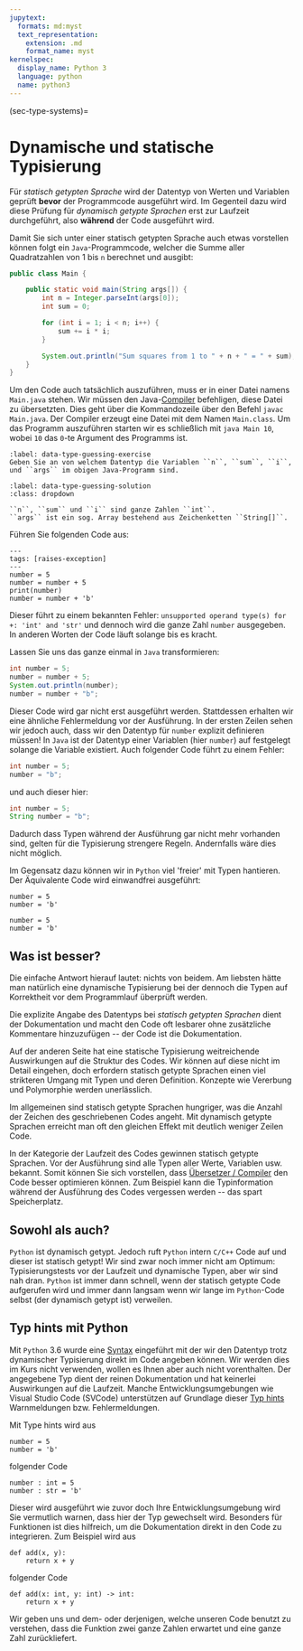 ```yaml
---
jupytext:
  formats: md:myst
  text_representation:
    extension: .md
    format_name: myst
kernelspec:
  display_name: Python 3
  language: python
  name: python3
---
```


(sec-type-systems)=
# Dynamische und statische Typisierung

Für *statisch getypten Sprache* wird der Datentyp von Werten und Variablen geprüft **bevor** der Programmcode ausgeführt wird.
Im Gegenteil dazu wird diese Prüfung für *dynamisch getypte Sprachen* erst zur Laufzeit durchgeführt, also **während** der Code ausgeführt wird.

Damit Sie sich unter einer statisch getypten Sprache auch etwas vorstellen können folgt ein ``Java``-Programmcode, welcher die Summe aller Quadratzahlen von 1 bis ``n`` berechnet und ausgibt:

```java
public class Main {

    public static void main(String args[]) {
        int n = Integer.parseInt(args[0]);
        int sum = 0;

        for (int i = 1; i < n; i++) {
            sum += i * i;
        }

        System.out.println("Sum squares from 1 to " + n + " = " + sum);
    }
}
```

Um den Code auch tatsächlich auszuführen, muss er in einer Datei namens ``Main.java`` stehen.
Wir müssen den Java-[Compiler](def-compiler) befehligen, diese Datei zu übersetzten.
Dies geht über die Kommandozeile über den Befehl ``javac Main.java``.
Der Compiler erzeugt eine Datei mit dem Namen ``Main.class``.
Um das Programm auszuführen starten wir es schließlich mit ``java Main 10``, wobei ``10`` das ``0``-te Argument des Programms ist.

```{exercise} Datentypen erraten
:label: data-type-guessing-exercise
Geben Sie an von welchem Datentyp die Variablen ``n``, ``sum``, ``i``, und ``args`` im obigen Java-Programm sind.
```

````{solution} data-type-guessing-exercise
:label: data-type-guessing-solution
:class: dropdown

``n``, ``sum`` und ``i`` sind ganze Zahlen ``int``.
``args`` ist ein sog. Array bestehend aus Zeichenketten ``String[]``.

````


Führen Sie folgenden Code aus:

```{code-cell} python3
---
tags: [raises-exception]
---
number = 5
number = number + 5
print(number)
number = number + 'b'
```

Dieser führt zu einem bekannten Fehler: ``unsupported operand type(s) for +: 'int' and 'str'`` und dennoch wird die ganze Zahl ``number`` ausgegeben.
In anderen Worten der Code läuft solange bis es kracht.

Lassen Sie uns das ganze einmal in ``Java`` transformieren:

```java
int number = 5;
number = number + 5;
System.out.println(number);
number = number + "b";
```

Dieser Code wird gar nicht erst ausgeführt werden.
Stattdessen erhalten wir eine ähnliche Fehlermeldung vor der Ausführung.
In der ersten Zeilen sehen wir jedoch auch, dass wir den Datentyp für ``number`` explizit definieren müssen!
In ``Java`` ist der Datentyp einer Variablen (hier ``number``) auf festgelegt solange die Variable existiert.
Auch folgender Code führt zu einem Fehler:

```java
int number = 5;
number = "b";
```

und auch dieser hier:

```java
int number = 5;
String number = "b";
```

Dadurch dass Typen während der Ausführung gar nicht mehr vorhanden sind, gelten für die Typisierung strengere Regeln.
Andernfalls wäre dies nicht möglich.

Im Gegensatz dazu können wir in ``Python`` viel 'freier' mit Typen hantieren.
Der Äquivalente Code wird einwandfrei ausgeführt:

```{code-cell} python3
number = 5
number = 'b'
```

```{code-cell} python3
number = 5
number = 'b'
```

## Was ist besser?

Die einfache Antwort hierauf lautet: nichts von beidem.
Am liebsten hätte man natürlich eine dynamische Typisierung bei der dennoch die Typen auf Korrektheit vor dem Programmlauf überprüft werden.

Die explizite Angabe des Datentyps bei *statisch getypten Sprachen* dient der Dokumentation und macht den Code oft lesbarer ohne zusätzliche Kommentare hinzuzufügen -- der Code ist die Dokumentation. 

Auf der anderen Seite hat eine statische Typisierung weitreichende Auswirkungen auf die Struktur des Codes.
Wir können auf diese nicht im Detail eingehen, doch erfordern statisch getypte Sprachen einen viel strikteren Umgang mit Typen und deren Definition.
Konzepte wie Vererbung und Polymorphie werden unerlässlich.

Im allgemeinen sind statisch getypte Sprachen hungriger, was die Anzahl der Zeichen des geschriebenen Codes angeht.
Mit dynamisch getypte Sprachen erreicht man oft den gleichen Effekt mit deutlich weniger Zeilen Code.

In der Kategorie der Laufzeit des Codes gewinnen statisch getypte Sprachen.
Vor der Ausführung sind alle Typen aller Werte, Variablen usw. bekannt.
Somit können Sie sich vorstellen, dass [Übersetzer / Compiler](def-compiler) den Code besser optimieren können.
Zum Beispiel kann die Typinformation während der Ausführung des Codes vergessen werden -- das spart Speicherplatz.

## Sowohl als auch?

``Python`` ist dynamisch getypt.
Jedoch ruft ``Python`` intern ``C/C++`` Code auf und dieser ist statisch getypt!
Wir sind zwar noch immer nicht am Optimum: Typisierungstests vor der Laufzeit und dynamische Typen, aber wir sind nah dran.
``Python`` ist immer dann schnell, wenn der statisch getypte Code aufgerufen wird und immer dann langsam wenn wir lange im ``Python``-Code selbst (der dynamisch getypt ist) verweilen.

## Typ hints mit Python

Mit ``Python`` 3.6 wurde eine [Syntax](def-syntax) eingeführt mit der wir den Datentyp trotz dynamischer Typisierung direkt im Code angeben können.
Wir werden dies im Kurs nicht verwenden, wollen es Ihnen aber auch nicht vorenthalten.
Der angegebene Typ dient der reinen Dokumentation und hat keinerlei Auswirkungen auf die Laufzeit.
Manche Entwicklungsumgebungen wie Visual Studio Code (SVCode) unterstützen auf Grundlage dieser [Typ hints](https://mypy.readthedocs.io/en/stable/cheat_sheet_py3.html) Warnmeldungen bzw. Fehlermeldungen.

Mit Type hints wird aus 

```{code-cell} python3
number = 5
number = 'b'
```

folgender Code

```{code-cell} python3
number : int = 5
number : str = 'b'
```

Dieser wird ausgeführt wie zuvor doch Ihre Entwicklungsumgebung wird Sie vermutlich warnen, dass hier der Typ gewechselt wird.
Besonders für Funktionen ist dies hilfreich, um die Dokumentation direkt in den Code zu integrieren.
Zum Beispiel wird aus

```{code-cell} python3
def add(x, y):
    return x + y
```

folgender Code

```{code-cell} python3
def add(x: int, y: int) -> int:
    return x + y
```

Wir geben uns und dem- oder derjenigen, welche unseren Code benutzt zu verstehen, dass die Funktion zwei ganze Zahlen erwartet und eine ganze Zahl zurückliefert.